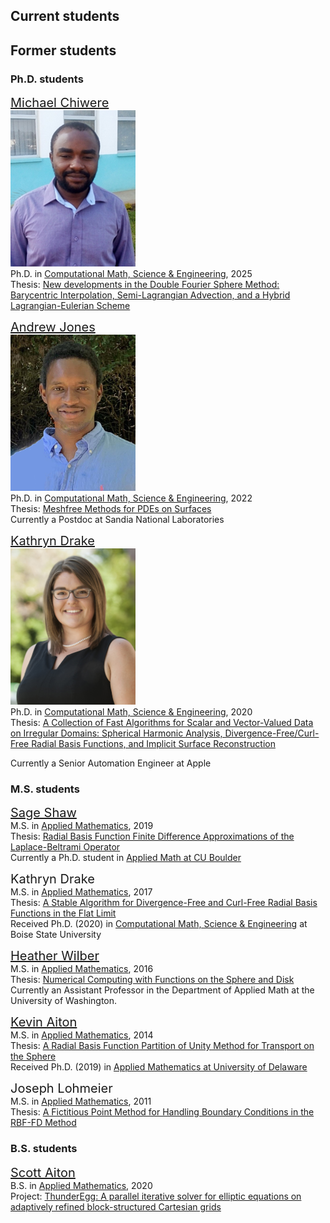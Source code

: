 ## Current students

## Former students

### Ph.D. students
<span style="font-size:20px">[Michael Chiwere](https://www.boisestate.edu/computing/directory/student-directory/michael-chiwere/)</span><br>
<img src="/images/Michael-Chiwere.jpg" alt="Michael Chiwere" style="height: 250px; width:200px;"/><br>
Ph.D. in [Computational Math, Science & Engineering](https://www.boisestate.edu/computing/emphasis/cmse/), 2025<br>
Thesis: [New developments in the Double Fourier Sphere Method: 
Barycentric Interpolation, Semi-Lagrangian Advection, and a Hybrid Lagrangian-Eulerian Scheme](https://scholarworks.boisestate.edu/)<br>

<span style="font-size:20px">[Andrew Jones](https://andrewj3.github.io/)</span><br>
<img src="/images/Andrew-Jones.jpg" alt="Andrew Jones" style="height: 250px; width:200px;"/><br>
Ph.D. in [Computational Math, Science & Engineering](https://www.boisestate.edu/computing/emphasis/cmse/), 2022<br>
Thesis: [Meshfree Methods for PDEs on Surfaces](https://scholarworks.boisestate.edu/td/2023/)<br>
Currently a Postdoc at Sandia National Laboratories

<span style="font-size:20px">[Kathryn Drake](https://www.linkedin.com/in/kathryn-drake-ph-d-5708a669)</span><br>
<img src="/images/Kathryn-Drake.jpg" alt="Kathryn Drake" style="height: 250px; width:200px;"/><br>
Ph.D. in [Computational Math, Science & Engineering](https://www.boisestate.edu/computing/emphasis/cmse/), 2020<br>
Thesis: [A Collection of Fast Algorithms for Scalar and Vector-Valued Data on Irregular Domains: Spherical Harmonic Analysis, Divergence-Free/Curl-Free Radial Basis Functions, and Implicit Surface Reconstruction](https://scholarworks.boisestate.edu/td/1759/)<br>
<!-- Currently a research scientist at [NAVWAR](https://www.public.navy.mil/navwar/Pages/SPAWAR-Welcome.aspx) -->
Currently a Senior Automation Engineer at Apple

### M.S. students
<span style="font-size:20px">[Sage Shaw](https://www.colorado.edu/amath/sage-shaw)</span><br>
M.S. in [Applied Mathematics](https://www.boisestate.edu/math), 2019<br>
Thesis: [Radial Basis Function Finite Difference Approximations of the Laplace-Beltrami Operator](https://scholarworks.boisestate.edu/td/1587)<br>
Currently a Ph.D. student in [Applied Math at CU Boulder](https://www.colorado.edu/amath/)

<span style="font-size:20px">Kathryn Drake</span><br>
M.S. in [Applied Mathematics](https://www.boisestate.edu/math), 2017<br>
Thesis: [A Stable Algorithm for Divergence-Free and Curl-Free Radial Basis Functions in the Flat Limit](https://scholarworks.boisestate.edu/td/1290)<br>
Received Ph.D. (2020) in [Computational Math, Science & Engineering](https://www.boisestate.edu/computing/emphasis/cmse/) at Boise State University

<span style="font-size:20px">[Heather Wilber](https://heatherw3521.github.io)</span><br>
M.S. in [Applied Mathematics](https://www.boisestate.edu/math), 2016<br>
Thesis: [Numerical Computing with Functions on the Sphere and Disk](https://scholarworks.boisestate.edu/td/1158)<br>
Currently an Assistant Professor in the Department of Applied Math at the University of Washington.

<span style="font-size:20px">[Kevin Aiton](https://github.com/kevinwaiton)</span><br>
M.S. in [Applied Mathematics](https://www.boisestate.edu/math), 2014<br>
Thesis: [A Radial Basis Function Partition of Unity Method for Transport on the Sphere](https://scholarworks.boisestate.edu/td/813)<br>
Received Ph.D. (2019) in [Applied Mathematics at University of Delaware](https://www.mathsci.udel.edu/)

<span style="font-size:20px">Joseph Lohmeier</span><br>
M.S. in [Applied Mathematics](https://www.boisestate.edu/math), 2011<br>
Thesis: [A Fictitious Point Method for Handling Boundary Conditions in the RBF-FD Method](http://scholarworks.boisestate.edu/td/246)<br>

### B.S. students
<span style="font-size:20px">[Scott Aiton](https://github.com/scottaiton)</span><br>
B.S. in [Applied Mathematics](https://www.boisestate.edu/math), 2020<br>
Project: [ThunderEgg: A parallel iterative solver for elliptic equations on adaptively refined block-structured Cartesian grids](https://github.com/ThunderEgg/ThunderEgg) 



